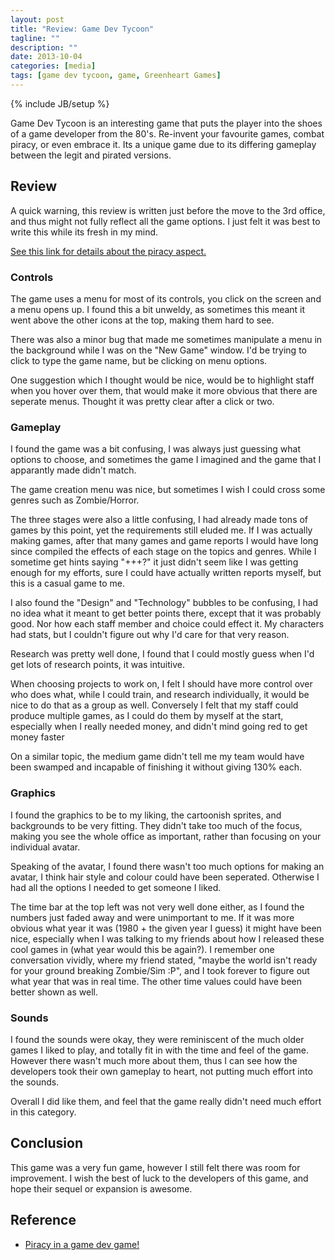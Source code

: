 ```yaml
---
layout: post
title: "Review: Game Dev Tycoon"
tagline: ""
description: ""
date: 2013-10-04
categories: [media]
tags: [game dev tycoon, game, Greenheart Games]
---
```

{% include JB/setup %}


Game Dev Tycoon is an interesting game that puts the player into the shoes of a game developer from the 80's. Re-invent your favourite games, combat piracy, or even embrace it. Its a unique game due to its differing gameplay between the legit and pirated versions.



## Review

A quick warning, this review is written just before the move to the 3rd office, and thus might not fully reflect all the game options. I just felt it was best to write this while its fresh in my mind.

[See this link for details about the piracy aspect.][piracy]


### Controls

The game uses a menu for most of its controls, you click on the screen and a menu opens up. I found this a bit unweldy, as sometimes this meant it went above the other icons at the top, making them hard to see.

There was also a minor bug that made me sometimes manipulate a menu in the background while I was on the "New Game" window. I'd be trying to click to type the game name, but be clicking on menu options.

One suggestion which I thought would be nice, would be to highlight staff when you hover over them, that would make it more obvious that there are seperate menus. Thought it was pretty clear after a click or two.



### Gameplay

I found the game was a bit confusing, I was always just guessing what options to choose, and sometimes the game I imagined and the game that I apparantly made didn't match.

The game creation menu was nice, but sometimes I wish I could cross some genres such as Zombie/Horror.

The three stages were also a little confusing, I had already made tons of games by this point, yet the requirements still eluded me. If I was actually making games, after that many games and game reports I would have long since compiled the effects of each stage on the topics and genres. While I sometime get hints saying "+++?" it just didn't seem like I was getting enough for my efforts, sure I could have actually written reports myself, but this is a casual game to me.

I also found the "Design" and "Technology" bubbles to be confusing, I had no idea what it meant to get better points there, except that it was probably good. Nor how each staff member and choice could effect it. My characters had stats, but I couldn't figure out why I'd care for that very reason.

Research was pretty well done, I found that I could mostly guess when I'd get lots of research points, it was intuitive.

When choosing projects to work on, I felt I should have more control over who does what, while I could train, and research individually, it would be nice to do that as a group as well. Conversely I felt that my staff could produce multiple games, as I could do them by myself at the start, especially when I really needed money, and didn't mind going red to get money faster

On a similar topic, the medium game didn't tell me my team would have been swamped and incapable of finishing it without giving 130% each.



### Graphics

I found the graphics to be to my liking, the cartoonish sprites, and backgrounds to be very fitting. They didn't take too much of the focus, making you see the whole office as important, rather than focusing on your individual avatar.

Speaking of the avatar, I found there wasn't too much options for making an avatar, I think hair style and colour could have been seperated. Otherwise I had all the options I needed to get someone I liked.

The time bar at the top left was not very well done either, as I found the numbers just faded away and were unimportant to me. If it was more obvious what year it was (1980 + the given year I guess) it might have been nice, especially when I was talking to my friends about how I released these cool games in (what year would this be again?). I remember one conversation vividly, where my friend stated, "maybe the world isn't ready for your ground breaking Zombie/Sim :P", and I took forever to figure out what year that was in real time. The other time values could have been better shown as well.



### Sounds

I found the sounds were okay, they were reminiscent of the much older games I liked to play, and totally fit in with the time and feel of the game. However there wasn't much more about them, thus I can see how the developers took their own gameplay to heart, not putting much effort into the sounds.

Overall I did like them, and feel that the game really didn't need much effort in this category.


## Conclusion

This game was a very fun game, however I still felt there was room for improvement. I wish the best of luck to the developers of this game, and hope their sequel or expansion is awesome.





## Reference

* [Piracy in a game dev game!][piracy]


[piracy]: http://www.greenheartgames.com/2013/04/29/what-happens-when-pirates-play-a-game-development-simulator-and-then-go-bankrupt-because-of-piracy/


